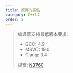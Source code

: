 ```yaml
---
title: 废弃的属性
category: C++14
order: 2
---
```


> 编译器支持最低版本要求:
> * GCC: 4.9
> * MSVC: 19.0
> * Clang: 3.4
>
> 提案: [N3760](http://www.open-std.org/jtc1/sc22/wg21/docs/papers/2013/n3760.html)
